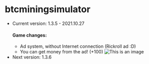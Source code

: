 # btcminingsimulator
- Current version: 1.3.5 - 2021.10.27
  #### Game changes:
    - Ad system, without Internet connection (Rickroll ad :D)
    - You can get money from the ad! (+100)
    ![This is an image](C:\Users\Dedi\Desktop\windows_hello_hero_2.jpg)
- Next version: 1.3.6
